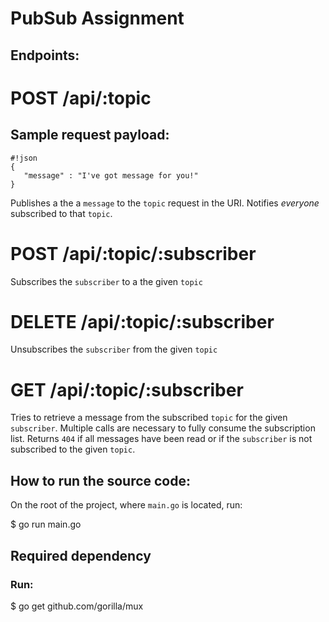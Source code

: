 # PubSub Assignment

## Endpoints:

# POST /api/:topic

## Sample request payload:
```
#!json
{
   "message" : "I've got message for you!"
}
```

Publishes a the a `message` to the `topic` request in the URI. 
Notifies *everyone* subscribed to that `topic`.
 
# POST /api/:topic/:subscriber

Subscribes the `subscriber` to a the given `topic`
	
# DELETE /api/:topic/:subscriber 

Unsubscribes the `subscriber` from the given `topic`
	
# GET /api/:topic/:subscriber

Tries to retrieve a message from the subscribed `topic` for the given `subscriber`.
Multiple calls are necessary to fully consume the subscription list. Returns `404` if all messages have been read or if the `subscriber` is not subscribed to the given `topic`.

## How to run the source code:
On the root of the project, where `main.go` is located, run:

$ go run main.go

## Required  dependency
### Run:
$ go get github.com/gorilla/mux
